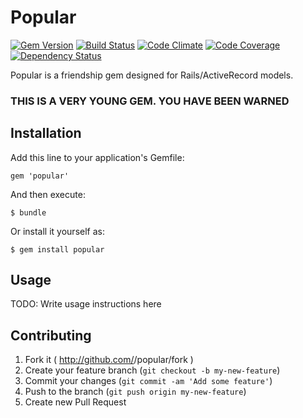 # Popular
[![Gem Version](https://badge.fury.io/rb/popular.png)](http://badge.fury.io/rb/popular)
[![Build Status](https://travis-ci.org/thejchap/popular.svg?branch=master)](https://travis-ci.org/thejchap/popular)
[![Code Climate](https://codeclimate.com/github/thejchap/popular.png)](https://codeclimate.com/github/thejchap/popular)
[![Code Coverage](https://codeclimate.com/github/thejchap/popular/coverage.png)](https://codeclimate.com/github/thejchap/popular)
[![Dependency Status](https://gemnasium.com/thejchap/popular.svg)](https://gemnasium.com/thejchap/popular)

Popular is a friendship gem designed for Rails/ActiveRecord models.

### THIS IS A VERY YOUNG GEM. YOU HAVE BEEN WARNED

## Installation

Add this line to your application's Gemfile:

    gem 'popular'

And then execute:

    $ bundle

Or install it yourself as:

    $ gem install popular

## Usage

TODO: Write usage instructions here

## Contributing

1. Fork it ( http://github.com/<my-github-username>/popular/fork )
2. Create your feature branch (`git checkout -b my-new-feature`)
3. Commit your changes (`git commit -am 'Add some feature'`)
4. Push to the branch (`git push origin my-new-feature`)
5. Create new Pull Request
